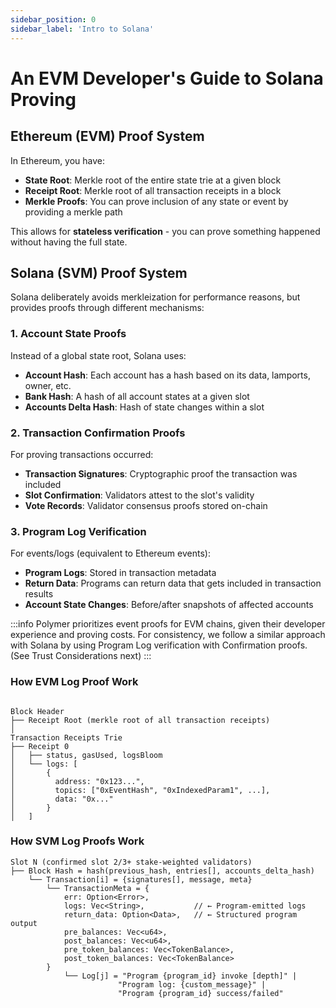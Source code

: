 ```yaml
---
sidebar_position: 0
sidebar_label: 'Intro to Solana'
---
```


# An EVM Developer's Guide to Solana Proving

## Ethereum (EVM) Proof System

In Ethereum, you have:

- **State Root**: Merkle root of the entire state trie at a given block
- **Receipt Root**: Merkle root of all transaction receipts in a block
- **Merkle Proofs**: You can prove inclusion of any state or event by providing a merkle path

This allows for **stateless verification** - you can prove something happened without having the full state.

## Solana (SVM) Proof System

Solana deliberately avoids merkleization for performance reasons, but provides proofs through different mechanisms:

### 1. **Account State Proofs**

Instead of a global state root, Solana uses:

- **Account Hash**: Each account has a hash based on its data, lamports, owner, etc.
- **Bank Hash**: A hash of all account states at a given slot
- **Accounts Delta Hash**: Hash of state changes within a slot

### 2. **Transaction Confirmation Proofs**

For proving transactions occurred:

- **Transaction Signatures**: Cryptographic proof the transaction was included
- **Slot Confirmation**: Validators attest to the slot's validity
- **Vote Records**: Validator consensus proofs stored on-chain

### 3. **Program Log Verification**

For events/logs (equivalent to Ethereum events):

- **Program Logs**: Stored in transaction metadata
- **Return Data**: Programs can return data that gets included in transaction results
- **Account State Changes**: Before/after snapshots of affected accounts

:::info 
Polymer prioritizes event proofs for EVM chains, given their developer experience and proving costs. For consistency, we follow a similar approach with Solana by using Program Log verification with Confirmation proofs. (See Trust Considerations next)
:::

### How EVM Log Proof Work

```

Block Header
├── Receipt Root (merkle root of all transaction receipts)
│
Transaction Receipts Trie
├── Receipt 0
│   ├── status, gasUsed, logsBloom
│   └── logs: [
│       {
│         address: "0x123...",
│         topics: ["0xEventHash", "0xIndexedParam1", ...],
│         data: "0x..."
│       }
│   ]
```

### How SVM Log Proofs Work

```
Slot N (confirmed slot 2/3+ stake-weighted validators)
├── Block Hash = hash(previous_hash, entries[], accounts_delta_hash)
    └── Transaction[i] = {signatures[], message, meta}
        └── TransactionMeta = {
            err: Option<Error>,
            logs: Vec<String>,           // ← Program-emitted logs
            return_data: Option<Data>,   // ← Structured program output
            pre_balances: Vec<u64>,
            post_balances: Vec<u64>,
            pre_token_balances: Vec<TokenBalance>,
            post_token_balances: Vec<TokenBalance>
        }
            └── Log[j] = "Program {program_id} invoke [depth]" |
                        "Program log: {custom_message}" |
                        "Program {program_id} success/failed"
```

